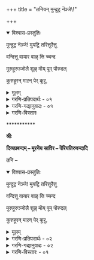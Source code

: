 +++
title = "तनियन् मुन्दुट्र नॆञ्जे\\!"

+++

<details open><summary>विश्वास-प्रस्तुतिः</summary>

मुन्दुट्र नॆञ्जे\! मुयट्रि तरित्तुरैत्तु

वन्दित्तु वायार वाऴ् त्ति च्चन्द

मुरुहूरुञ्जोलै शूऴ् मॊय् पूम् पॊरुदल्

कुरुहूरन् माऱन् पेर् कूऱु. 
</details>

<details><summary>मूलम्</summary>

मुन्दुट्र नॆञ्जे\! मुयट्रि तरित्तुरैत्तु

वन्दित्तु वायार वाऴ् त्ति च्चन्द

मुरुहूरुञ्जोलै शूऴ् मॊय् पूम् पॊरुदल्

कुरुहूरन् माऱन् पेर् कूऱु. 
</details>


<details><summary>गरणि-प्रतिपदार्थः - ०१</summary>

मुन्दुट्र = \(सद्विषयगळल्लि\) मुन्नुग्गुव स्वभावद, नॆञ्जे = मनस्से, मुयट्रि तरित्तु = उत्साहवन्नु कॊण्डु \(उत्साहदिन्द\), उरैत्तु = हेळि, वन्दित्तु = नमस्करिसि, वाय् आर = बायि तुम्ब, वाऴ् त्ति = स्तुतिसि, चन्दम् = अन्दवाद, मुरुहु = जेनु, ऊरुम् = स्रविसुवन्थ \(हरियुत्तिरुव, शोलै = उपवनगळिन्द, शूऴ् = सुत्तुवरिदिरुव, मॊय् = दट्टवागि \(ऒत्तागि\), पूम् = हूगळिन्द तुम्बिरुव, पॊरुदल् = तक्कन्तॆ हॊन्दिकॊण्डिरुव \(ताम्रपर्णिनदियिन्द कूडिद\), कुरुहूरन् = तिरुक्कूरुहूरिनवनाद, माऱन् = माअन \(माऱन् ऎम्ब हॆसरिन शठगोपर\) पेर् = हॆसरन्नु, कूऱु = हेळु. 
</details>

<details><summary>गरणि-गद्यानुवादः - ०१</summary>

सद्विषयगळल्लि मुन्नुग्गुव स्वभावद नन्न मनस्से, उत्साहदिन्द हेळि, नमस्करिसि, बायितुम्ब स्तुतिसि, अन्दवाद \(मधुरवाद\) जेनु सुरिसुत्तिरुव उपवनगळिन्द सुत्तुवरिदिरुव, ऒत्तागि हूगळिन्द तुम्बिरुव, \(ताम्रपर्णि नदिगॆ\) तक्कन्तॆ हॊन्दिकॊण्डिरुव तिरुक्कूरुहूरिनवनाद “मार’न हॆसरन्नु हेळु. 
</details>

<details><summary>गरणि-विस्तारः</summary>

ई तनि हेळुत्तदॆ- मनस्से, नीनु सद्विषयगळन्नु ऎन्दरॆ, भगवन्तन गुणातिशयगळन्नू, चेतननु उज्जीवनगॊळ्ळुव विषयवन्नू केळि तिळिदुकॊळ्ळलु तवकपडुत्ती, अदन्नॆल्ला बहळ स्वारस्यपूर्वकवागि हेळबल्लवरु ’नम्माळ्वार्’ ऎन्दु सुप्रसिद्धराद शठगोपरु. अवरिगॆ ’मार’ ऎम्बुदॊन्दु हॆसरु. तन्दॆतायिगळु इट्ट हॆसरु. हॆसरिगॆ तक्कन्तॆ अवरु मारनन्नु जयिसिद जितेन्द्रियरु. मेधाविगळागि, भगवद्गुणानुभवदल्लि अग्रगण्यरागि, तेजस्विगळागि, ताम्रपर्णिनदिय तीरदल्लि प्रकृति रम्यवाद तिरुक्कूरुहूरु ऎम्ब दिव्यस्थळदल्लि परम पूज्यरॆनिसिकॊडवरु. अवरु हेळिरुव विषयगळॆल्लवू भगवद्विषयवू चेतनर उद्धार मार्गवू आदवु. नाल्कुवेदगळ सारवन्ने अवरु तम्म नाल्कु प्रबन्धगळ रूपदल्लि रचिसि प्रसिद्धरादवरु. आद्दरिन्दले, मनस्से, नीनु उत्साहदिन्द अवर विषयवन्नू अवर साहित्यवन्नू तिळियलु सिद्धवागु. अवरन्नु आदरदिन्दलू भक्तियिन्दलू स्मरिसु, नमस्करिसु. जेनिगिन्त सवियाद अवर प्रबन्धगळन्नु ओदु. अरितु सन्तोषगॊळ्ळु. अन्तॆये उज्जीवनगॊळ्ळु. 

</details>

\*\*\*\*\*\*\*\*\*\*\*

**श्रीः**

**दिव्यप्रबन्दम् – मूरनॆय साविर – पॆरियतिरुवन्दादि**

तनि – 

<details open><summary>विश्वास-प्रस्तुतिः</summary>

मुन्दुट्र नॆञ्जे\! मुयट्रि तरित्तुरैत्तु

वन्दित्तु वायार वाऴ् त्ति च्चन्द

मुरुहूरुञ्जोलै शूऴ् मॊय् पूम् पॊरुदल्

कुरुहूरन् माऱन् पेर् कूऱु. 
</details>

<details><summary>मूलम्</summary>

मुन्दुट्र नॆञ्जे\! मुयट्रि तरित्तुरैत्तु

वन्दित्तु वायार वाऴ् त्ति च्चन्द

मुरुहूरुञ्जोलै शूऴ् मॊय् पूम् पॊरुदल्

कुरुहूरन् माऱन् पेर् कूऱु. 
</details>


<details><summary>गरणि-प्रतिपदार्थः - ०२</summary>

मुन्दुट्र = \(सद्विषयगळल्लि\) मुन्नुग्गुव स्वभावद, नॆञ्जे = मनस्से, मुयट्रि तरित्तु = उत्साहवन्नु कॊण्डु \(उत्साहदिन्द\), उरैत्तु = हेळि, वन्दित्तु = नमस्करिसि, वाय् आर = बायि तुम्ब, वाऴ् त्ति = स्तुतिसि, चन्दम् = अन्दवाद, मुरुहु = जेनु, ऊरुम् = स्रविसुवन्थ \(हरियुत्तिरुव, शोलै = उपवनगळिन्द, शूऴ् = सुत्तुवरिदिरुव, मॊय् = दट्टवागि \(ऒत्तागि\), पूम् = हूगळिन्द तुम्बिरुव, पॊरुदल् = तक्कन्तॆ हॊन्दिकॊण्डिरुव \(ताम्रपर्णिनदियिन्द कूडिद\), कुरुहूरन् = तिरुक्कूरुहूरिनवनाद, माऱन् = माअन \(माऱन् ऎम्ब हॆसरिन शठगोपर\) पेर् = हॆसरन्नु, कूऱु = हेळु. 
</details>

<details><summary>गरणि-गद्यानुवादः - ०२</summary>

सद्विषयगळल्लि मुन्नुग्गुव स्वभावद नन्न मनस्से, उत्साहदिन्द हेळि, नमस्करिसि, बायितुम्ब स्तुतिसि, अन्दवाद \(मधुरवाद\) जेनु सुरिसुत्तिरुव उपवनगळिन्द सुत्तुवरिदिरुव, ऒत्तागि हूगळिन्द तुम्बिरुव, \(ताम्रपर्णि नदिगॆ\) तक्कन्तॆ हॊन्दिकॊण्डिरुव तिरुक्कूरुहूरिनवनाद “मार’न हॆसरन्नु हेळु. 
</details>

<details><summary>गरणि-विस्तारः - ०१</summary>

ई तनि हेळुत्तदॆ- मनस्से, नीनु सद्विषयगळन्नु ऎन्दरॆ, भगवन्तन गुणातिशयगळन्नू, चेतननु उज्जीवनगॊळ्ळुव विषयवन्नू केळि तिळिदुकॊळ्ळलु तवकपडुत्ती, अदन्नॆल्ला बहळ स्वारस्यपूर्वकवागि हेळबल्लवरु ’नम्माळ्वार्’ ऎन्दु सुप्रसिद्धराद शठगोपरु. अवरिगॆ ’मार’ ऎम्बुदॊन्दु हॆसरु. तन्दॆतायिगळु इट्ट हॆसरु. हॆसरिगॆ तक्कन्तॆ अवरु मारनन्नु जयिसिद जितेन्द्रियरु. मेधाविगळागि, भगवद्गुणानुभवदल्लि अग्रगण्यरागि, तेजस्विगळागि, ताम्रपर्णिनदिय तीरदल्लि प्रकृति रम्यवाद तिरुक्कूरुहूरु ऎम्ब दिव्यस्थळदल्लि परम पूज्यरॆनिसिकॊडवरु. अवरु हेळिरुव विषयगळॆल्लवू भगवद्विषयवू चेतनर उद्धार मार्गवू आदवु. नाल्कुवेदगळ सारवन्ने अवरु तम्म नाल्कु प्रबन्धगळ रूपदल्लि रचिसि प्रसिद्धरादवरु. आद्दरिन्दले, मनस्से, नीनु उत्साहदिन्द अवर विषयवन्नू अवर साहित्यवन्नू तिळियलु सिद्धवागु. अवरन्नु आदरदिन्दलू भक्तियिन्दलू स्मरिसु, नमस्करिसु. जेनिगिन्त सवियाद अवर प्रबन्धगळन्नु ओदु. अरितु सन्तोषगॊळ्ळु. अन्तॆये उज्जीवनगॊळ्ळु.
</details>
